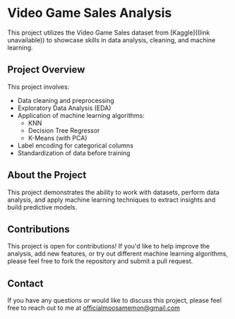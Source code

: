 # Video Game Sales Analysis
This project utilizes the Video Game Sales dataset from [Kaggle]((link unavailable)) to showcase skills in data analysis, cleaning, and machine learning.

## Project Overview
This project involves:
- Data cleaning and preprocessing
- Exploratory Data Analysis (EDA)
- Application of machine learning algorithms:
  - KNN
  - Decision Tree Regressor
  - K-Means (with PCA)
- Label encoding for categorical columns
- Standardization of data before training

## About the Project
This project demonstrates the ability to work with datasets, perform data analysis, and apply machine learning techniques to extract insights and build predictive models.

## Contributions
This project is open for contributions! If you'd like to help improve the analysis, add new features, or try out different machine learning algorithms, please feel free to fork the repository and submit a pull request.

## Contact
If you have any questions or would like to discuss this project, please feel free to reach out to me at officialmoosamemon@gmail.com
